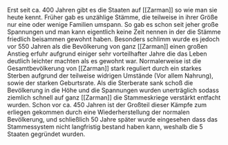 Erst seit ca. 400 Jahren gibt es die Staaten auf [[Zarman]] so wie man sie heute kennt. Früher gab es unzählige Stämme, die teilweise in ihrer Größe nur eine oder wenige Familien umspann. So gab es schon seit jeher große Spannungen und man kann eigentlich keine Zeit nennen in der die Stämme friedlich beisammen gewohnt haben. Besonders schlimm wurde es jedoch vor 550 Jahren als die Bevölkerung von ganz [[Zarman]] einen großen Anstieg erfuhr aufgrund einiger sehr vorteilhafter Jahre die das Leben deutlich leichter machten als es gewohnt war. Normalerweise ist die Gesamtbevölkerung von [[Zarman]] stark reguliert durch ein starkes Sterben aufgrund der teilweise widrigen Umstände (Vor allem Nahrung), sowie der starken Geburtsrate. Als die Sterberate sank schoß die Bevölkerung in die Höhe und die Spannungen wurden unerträglich sodass ziemlich schnell auf ganz [[Zarman]] die Stammeskriege verstärkt entfacht wurden. 
Schon vor ca. 450 Jahren ist der Großteil dieser Kämpfe zum erliegen gekommen durch eine Wiederherstellung der normalen Bevölkerung, und schließlich 50 Jahre später wurde eingesehen dass das Stammessystem nicht langfristig bestand haben kann, weshalb die 5 Staaten gegründet wurden.